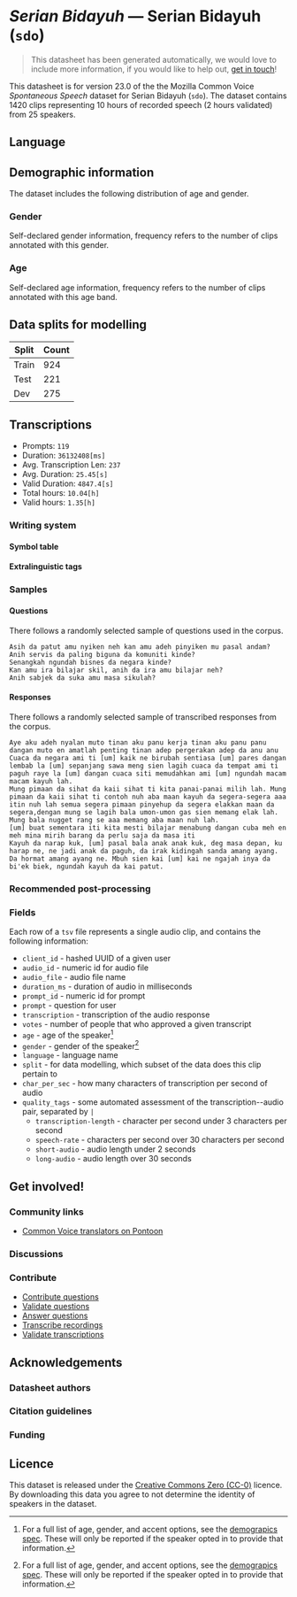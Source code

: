 # *Serian Bidayuh* &mdash; Serian Bidayuh (`sdo`)
> This datasheet has been generated automatically, we would love to include more information, if you would like to help out, [get in touch](https://github.com/common-voice/common-voice/blob/main/docs/COMMUNITIES.md)!

 This datasheet is for version 23.0 of the the Mozilla Common Voice *Spontaneous Speech* dataset 
for Serian Bidayuh (`sdo`). The dataset contains 1420 clips representing 10 hours of recorded
speech (2 hours validated) from 25 speakers.

## Language
<!-- {{LANGUAGE_DESCRIPTION}} -->
<!-- Provide a brief (1-2 paragraph) description of your language -->

## Demographic information
The dataset includes the following distribution of age and gender.
<!-- You can get a lot of the information in this section from https://analyzer.cv-toolbox.web.tr/browse -->

### Gender
Self-declared gender information, frequency refers to the number of clips annotated with this gender.
<!-- {{GENDER_TABLE}} -->
<!-- @ AUTOMATICALLY GENERATED @ -->
<!-- | Gender | Frequency |
|--------|-----------|
| male, masculine | ? |
| undeclared | ? |
| female, feminine | ? | -->

### Age
Self-declared age information, frequency refers to the number of clips annotated with this age band.
<!-- {{AGE_TABLE}} -->
<!-- @ AUTOMATICALLY GENERATED @ -->
<!-- | Age band | Frequency |
|----------|-----------|
| teens | ? |
| twenties | ? |
| thirties | ? |
| fourties | ? |
| fifties | ? |
   ...if other age ranges are present in your data, add rows... -->

## Data splits for modelling
| Split | Count |
|-|-|
| Train | 924 |
| Test | 221 |
| Dev | 275 |

## Transcriptions
* Prompts: `119`
* Duration: `36132408[ms]`
* Avg. Transcription Len: `237`
* Avg. Duration: `25.45[s]`
* Valid Duration: `4847.4[s]`
* Total hours: `10.04[h]`
* Valid hours: `1.35[h]`
<!-- {{TRANSCRIPTIONS_DESCRIPTION}} -->
<!-- A description of the transcription system used -->

### Writing system
<!-- {{WRITING_SYSTEM_DESCRIPTION}} -->
<!-- @ OPTIONAL @ -->
<!-- A description of the writing system (or writing systems) used in the text corpus -->

#### Symbol table
<!-- {{ALPHABET_TABLE}} -->
<!-- @ OPTIONAL @ -->
<!-- If the writing system is alphabetic, you can include the valid alphabet here -->

#### Extralinguistic tags

### Samples

#### Questions
There follows a randomly selected sample of questions used in the corpus.

```
Asih da patut amu nyiken neh kan amu adeh pinyiken mu pasal andam?
Anih servis da paling biguna da komuniti kinde?
Senangkah ngundah bisnes da negara kinde?
Kan amu ira bilajar skil, anih da ira amu bilajar neh?
Anih sabjek da suka amu masa sikulah?
```
<!-- {{QUESTIONS_SAMPLE}} -->

#### Responses
There follows a randomly selected sample of transcribed responses from the corpus.

```
Aye aku adeh nyalan muto tinan aku panu kerja tinan aku panu panu dangan muto en amatlah penting tinan adep pergerakan adep da anu anu 
Cuaca da negara ami ti [um] kaik ne birubah sentiasa [um] pares dangan lembab la [um] sepanjang sawa meng sien lagih cuaca da tempat ami ti paguh raye la [um] dangan cuaca siti memudahkan ami [um] ngundah macam macam kayuh lah.
Mung pimaan da sihat da kaii sihat ti kita panai-panai milih lah. Mung pimaan da kaii sihat ti contoh nuh aba maan kayuh da segera-segera aaa itin nuh lah semua segera pimaan pinyehup da segera elakkan maan da segera,dengan mung se lagih bala umon-umon gas sien memang elak lah. Mung bala nugget rang se aaa memang aba maan nuh lah.
[um] buat sementara iti kita mesti bilajar menabung dangan cuba meh en meh mina mirih barang da perlu saja da masa iti
Kayuh da narap kuk, [um] pasal bala anak anak kuk, deg masa depan, ku harap ne, ne jadi anak da paguh, da irak kidingah sanda amang ayang. Da hormat amang ayang ne. Mbuh sien kai [um] kai ne ngajah inya da bi'ek biek, ngundah kayuh da kai patut.
```
<!-- {{TRANSCRIPTIONS_SAMPLE}} -->

### Recommended post-processing
<!-- {{RECOMMENDED_POSTPROCESSING_DESCRIPTION}} -->
<!-- @ OPTIONAL @ -->
<!-- What should people do before they use the data, for example Unicode normalisation or normalisation of extralinguistic tags -->

### Fields
Each row of a `tsv` file represents a single audio clip, and contains the following information:

* `client_id` - hashed UUID of a given user
* `audio_id` - numeric id for audio file
* `audio_file` - audio file name
* `duration_ms` - duration of audio in milliseconds
* `prompt_id` - numeric id for prompt
* `prompt` - question for user
* `transcription` - transcription of the audio response
* `votes` - number of people that who approved a given transcript
* `age` - age of the speaker[^1]
* `gender` - gender of the speaker[^1]
* `language` - language name
* `split` - for data modelling, which subset of the data does this clip pertain to
* `char_per_sec` - how many characters of transcription per second of audio
* `quality_tags` - some automated assessment of the transcription--audio pair, separated by `|`
   *  `transcription-length` - character per second under 3 characters per second
   * `speech-rate` - characters per second over 30 characters per second
   * `short-audio` - audio length under 2 seconds
   * `long-audio` - audio length over 30 seconds

#### 
[^1]: For a full list of age, gender, and accent options, see the
[demograpics
spec](https://github.com/common-voice/common-voice/blob/main/web/src/stores/demographics.ts). These
will only be reported if the speaker opted in to provide that
information.

## Get involved!

### Community links
* [Common Voice translators on Pontoon](https://pontoon.mozilla.org/sdo/common-voice/contributors/)
<!-- {{COMMUNITY_LINKS_LIST}} -->
<!-- @ OPTIONAL @ -->
<!-- Links to community chats / fora -->

### Discussions
<!-- {{DISCUSSION_LINKS_LIST}} -->
<!-- @ OPTIONAL @ -->
<!-- Any links to discussions, for example on Discourse or other fora or blogs can be included here -->

### Contribute
* [Contribute questions](https://commonvoice.mozilla.org/spontaneous-speech/beta/question)
* [Validate questions](https://commonvoice.mozilla.org/spontaneous-speech/beta/validate)
* [Answer questions](https://commonvoice.mozilla.org/spontaneous-speech/beta/prompts)
* [Transcribe recordings](https://commonvoice.mozilla.org/spontaneous-speech/beta/transcribe)
* [Validate transcriptions](https://commonvoice.mozilla.org/spontaneous-speech/beta/check-transcript)
<!-- {{CONTRIBUTE_LINKS_LIST}} -->
<!-- Here you can include links for how to contribute to the dataset -->

## Acknowledgements

### Datasheet authors
<!-- {{DATASHEET_AUTHORS_LIST}} -->
<!-- A list in the format of: Your Name <email@email.com> -->

### Citation guidelines
<!-- {{CITATION_DESCRIPTION}} -->
<!-- @ OPTIONAL @ -->
<!-- If you published a paper and would like people to cite it, you can include the BiBTeX here -->

### Funding
<!-- {{FUNDING_DESCRIPTION}} -->
<!-- @ OPTIONAL @ -->
<!-- If you received any funding, you can include the acknowledgement here -->

## Licence
This dataset is released under the [Creative Commons Zero (CC-0)](https://creativecommons.org/public-domain/cc0/) licence. By downloading this data
you agree to not determine the identity of speakers in the dataset.